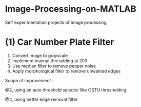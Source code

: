 # Image-Processing-on-MATLAB
Self experimentation projects of image processing

# (1) Car Number Plate Filter
1. Convert image to grayscale
2. Implement manual thresolding at 200
3. Use median filter to remove pepper noise
4. Apply morphological filter to remove unwanted edges

 Scope of improvement : 

@2, using an auto threshold selector like OSTU thresholding

@4, using better edge removal filter
